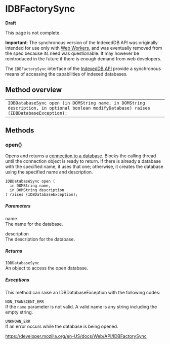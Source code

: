 # IDBFactorySync

**Draft**

This page is not complete.

**Important**: The synchronous version of the IndexedDB API was originally intended for use only with [Web Workers](web_workers_api/using_web_workers), and was eventually removed from the spec because its need was questionable. It may however be reintroduced in the future if there is enough demand from web developers.

The `IDBFactorySync` interface of the [IndexedDB API](indexeddb_api) provide a synchronous means of accessing the capabilities of indexed databases.

## Method overview

<table><tbody><tr class="odd"><td><code>IDBDatabaseSync open (in DOMString name, in DOMString description, in optional boolean modifyDatabase) raises (IDBDatabaseException);</code></td></tr></tbody></table>

## Methods

### open()

Opens and returns a [connection to a database](indexeddb_api#gloss_database_connection). Blocks the calling thread until the connection object is ready to return. If there is already a database with the specified name, it uses that one; otherwise, it creates the database using the specified name and description.

    IDBDatabaseSync open (
      in DOMString name,
      in DOMString description
    ) raises (IDBDatabaseException);

##### Parameters

name  
The name for the database.

description  
The description for the database.

##### Returns

`IDBDatabaseSync`  
An object to access the open database.

##### Exceptions

This method can raise an IDBDatabaseException with the following codes:

`NON_TRANSIENT_ERR`  
If the `name` parameter is not valid. A valid name is any string including the empty string.

`UNKNOWN_ERR`  
If an error occurs while the database is being opened.

<a href="https://developer.mozilla.org/en-US/docs/Web/API/IDBFactorySync" class="_attribution-link">https://developer.mozilla.org/en-US/docs/Web/API/IDBFactorySync</a>
